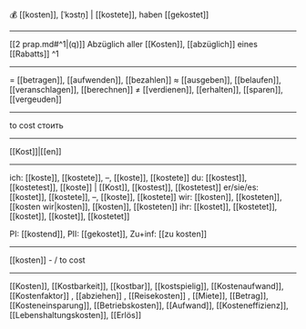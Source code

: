 💰 [[kosten]], [ˈkɔstn̩] | [[kostete]], haben [[gekostet]]

---
[[2 prap.md#^1|(q)]] Abzüglich aller [[Kosten]], [[abzüglich]] eines [[Rabatts]] ^1

---
= [[betragen]], [[aufwenden]], [[bezahlen]]
≈ [[ausgeben]], [[belaufen]], [[veranschlagen]], [[berechnen]]
≠ [[verdienen]], [[erhalten]], [[sparen]], [[vergeuden]]

---
to cost
стоить

---
[[Kost]]|[[en]]

---
ich: [[koste]], [[kostete]], –, [[koste]], [[kostete]]
du: [[kostest]], [[kostetest]], [[koste]] | [[Kost]], [[kostest]], [[kostetest]]
er/sie/es: [[kostet]], [[kostete]], –, [[koste]], [[kostete]]
wir: [[kosten]], [[kosteten]], [[kosten wir|kosten]], [[kosten]], [[kosteten]]
ihr: [[kostet]], [[kostetet]], [[kostet]], [[kostet]], [[kostetet]]

PI: [[kostend]], PII: [[gekostet]], Zu+inf: [[zu kosten]]

---
[[kosten]] - / to cost

---
[[Kosten]], [[Kostbarkeit]], [[kostbar]], [[kostspielig]], [[Kostenaufwand]], [[Kostenfaktor]]
, [[abziehen]]
, [[Reisekosten]]
, [[Miete]], [[Betrag]], [[Kosteneinsparung]], [[Betriebskosten]], [[Aufwand]], [[Kosteneffizienz]], [[Lebenshaltungskosten]], [[Erlös]]
